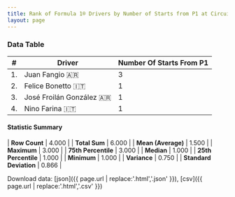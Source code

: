 ```yaml
---
title: Rank of Formula 1® Drivers by Number of Starts from P1 at Circuit Bremgarten
layout: page
---
```


<canvas id="chart" width="400" height="180"></canvas>
<script>
var data = {
    "datasets": [
        {
            "backgroundColor": [
                "#f3a935",
                "#f3a935",
                "#f3a935",
                "#f3a935"
            ],
            "borderColor": [
                "#f68639",
                "#f68639",
                "#f68639",
                "#f68639"
            ],
            "borderWidth": 1,
            "data": [
                3.0,
                1.0,
                1.0,
                1.0
            ],
            "label": "Number Of Starts From P1"
        }
    ],
    "labels": [
        "Juan Fangio",
        "Felice Bonetto",
        "José Froilán González",
        "Nino Farina"
    ]
};
var options = {
  legend: {
    display: false
  },
  scales: {
    xAxes: [{
      ticks: {
        beginAtZero: true,
        maxRotation: 180,
        display: window.innerWidth > 800
      }
    }],
    yAxes: [{
      ticks: {
        beginAtZero: true
      }
    }]
  },
  onResize: function(chart, size) {
    chart.options.scales.xAxes[0].ticks.display = size.width > 800;
  }
};
var chart = new Chart("chart", {
    data: data,
    type: 'bar',
    options: options
});
</script>



### Data Table

| # | Driver | Number Of Starts From P1 |
|--|--|--|
| 1. | Juan Fangio 🇦🇷 | 3 |
| 2. | Felice Bonetto 🇮🇹 | 1 |
| 3. | José Froilán González 🇦🇷 | 1 |
| 4. | Nino Farina 🇮🇹 | 1 |

#### Statistic Summary

| **Row Count** | 4.000 |
| **Total Sum** | 6.000 |
| **Mean (Average)** | 1.500 |
| **Maximum** | 3.000 |
| **75th Percentile** | 3.000 |
| **Median** | 1.000 |
| **25th Percentile** | 1.000 |
| **Minimum** | 1.000 |
| **Variance** | 0.750 |
| **Standard Deviation** | 0.866 |

Download data: [json]({{ page.url | replace:'.html','.json' }}), [csv]({{ page.url | replace:'.html','.csv' }})
